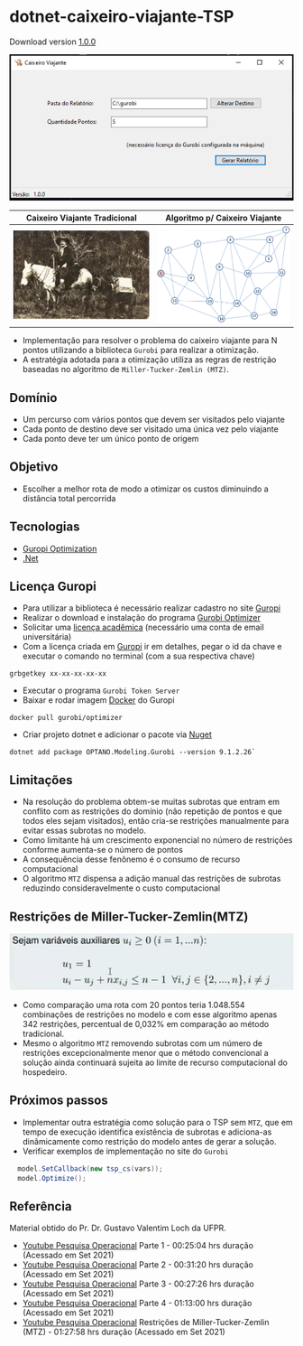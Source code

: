 # dotnet-caixeiro-viajante-TSP

Download version [1.0.0](https://github.com/sganzerla/dotnet-caixeiro-viajante-TSP/releases/download/v1.0.0/CaixeiroViajanteInstall.exe)

![image](resources/main.png)

Caixeiro Viajante Tradicional |  Algoritmo p/ Caixeiro Viajante
:---------: | :------:  
![image](resources/cv.jpg)  | ![image](resources/pontos.png)  

- Implementação para resolver o problema do caixeiro viajante para N pontos utilizando a biblioteca `Gurobi` para realizar a otimização.
- A estratégia adotada para a otimização utiliza as regras de restrição baseadas no algoritmo de `Miller-Tucker-Zemlin (MTZ)`.

## Domínio

- Um percurso com vários pontos que devem ser visitados pelo viajante
- Cada ponto de destino deve ser visitado uma única vez pelo viajante
- Cada ponto deve ter um único ponto de origem

## Objetivo

- Escolher a melhor rota de modo a otimizar os custos diminuindo a distância total percorrida

## Tecnologias

- [Guropi Optimization](https://www.gurobi.com/)
- [.Net](https://dotnet.microsoft.com/download)

## Licença Guropi

- Para utilizar a biblioteca é necessário realizar cadastro no site [Guropi](https://www.gurobi.com/account/)
- Realizar o download e instalação do programa [Gurobi Optimizer](https://www.gurobi.com/downloads/gurobi-software/)
- Solicitar uma [licença acadêmica](https://www.gurobi.com/downloads/end-user-license-agreement-academic/) (necessário uma conta de email universitária)
- Com a licença criada em [Guropi](https://www.gurobi.com/downloads/licenses/) ir em detalhes, pegar o id da chave e executar o comando no terminal (com a sua respectiva chave)

~~~Shell
grbgetkey xx-xx-xx-xx-xx
~~~

- Executar o programa `Gurobi Token Server`
- Baixar e rodar imagem [Docker](https://hub.docker.com/r/gurobi/optimizer) do Guropi

~~~Shell
docker pull gurobi/optimizer
~~~

- Criar projeto dotnet e adicionar o pacote via [Nuget](https://www.nuget.org/packages/OPTANO.Modeling.Gurobi/)

~~~Shell
dotnet add package OPTANO.Modeling.Gurobi --version 9.1.2.26`
~~~

## Limitações

- Na resolução do problema obtem-se muitas subrotas que entram em conflito com as restrições do domínio (não repetição de pontos e que todos eles sejam visitados), então cria-se restrições manualmente para evitar essas subrotas no modelo.
- Como limitante há um crescimento exponencial no número de restrições conforme aumenta-se o número de pontos
- A consequência desse fenônemo é o consumo de recurso computacional
- O algoritmo `MTZ` dispensa a adição manual das restrições de subrotas reduzindo consideravelmente o custo computacional

## Restrições de Miller-Tucker-Zemlin(MTZ)

![image](resources/mtz.png)

- Como comparação uma rota com 20 pontos teria 1.048.554 combinações de restrições no modelo e com esse algoritmo apenas 342 restrições, percentual de 0,032% em comparação ao método tradicional.
- Mesmo o algoritmo `MTZ` removendo subrotas com um número de restrições excepcionalmente menor que o método convencional a solução ainda continuará sujeita ao limite de recurso computacional do hospedeiro.

## Próximos passos

- Implementar outra estratégia como solução para o TSP sem `MTZ`, que em tempo de execução identifica existência de subrotas e adiciona-as dinâmicamente como restrição do modelo antes de gerar a solução.
- Verificar exemplos de implementação no site do `Gurobi`

~~~C#
  model.SetCallback(new tsp_cs(vars));
  model.Optimize();
~~~

## Referência

Material obtido do Pr. Dr. Gustavo Valentim Loch da UFPR.

- [Youtube Pesquisa Operacional](https://youtu.be/7MDnRH97--o) Parte 1 - 00:25:04 hrs duração (Acessado em Set 2021)
- [Youtube Pesquisa Operacional](https://youtu.be/VK1XOad0aa8) Parte 2 - 00:31:20 hrs duração (Acessado em Set 2021)
- [Youtube Pesquisa Operacional](https://youtu.be/ExGhV4ruxoE) Parte 3 - 00:27:26 hrs duração (Acessado em Set 2021)
- [Youtube Pesquisa Operacional](https://youtu.be/wqPti8ptR3I) Parte 4 - 01:13:00 hrs duração (Acessado em Set 2021)
- [Youtube Pesquisa Operacional](https://youtu.be/mQ5TFXXrMtc) Restrições de Miller-Tucker-Zemlin (MTZ) - 01:27:58 hrs duração (Acessado em Set 2021)
